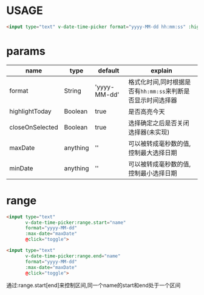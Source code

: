# USAGE
```html
<input type="text" v-date-time-picker format="yyyy-MM-dd hh:mm:ss" :highlight-today="true">
```

# params
name | type | default | explain
--- | --- | --- | ---
format | String | 'yyyy-MM-dd' | 格式化时间,同时根据是否有`hh:mm:ss`来判断是否显示时间选择器
highlightToday | Boolean | true | 是否高亮今天
closeOnSelected | Boolean | true | 选择确定之后是否关闭选择器(未实现)
maxDate | anything | '' | 可以被转成毫秒数的值,控制最大选择日期
minDate | anything | '' | 可以被转成毫秒数的值,控制最小选择日期

# range
```html
<input type="text"
       v-date-time-picker:range.start="name"
       format="yyyy-MM-dd"
       :max-date="maxDate"
       @click="toggle">

<input type="text"
       v-date-time-picker:range.end="name"
       format="yyyy-MM-dd"
       :max-date="maxDate"
       @click="toggle">
```
通过:range.start[end]来控制区间,同一个name的start和end处于一个区间
